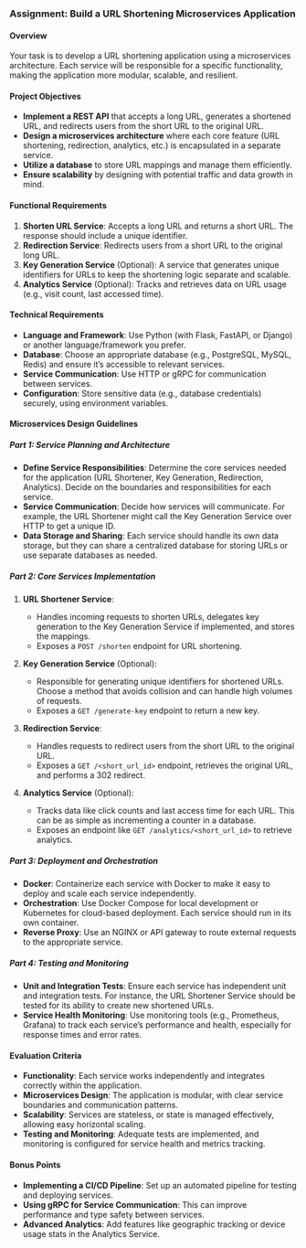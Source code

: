 ### Assignment: Build a URL Shortening Microservices Application

#### Overview
Your task is to develop a URL shortening application using a microservices architecture. Each service will be responsible for a specific functionality, making the application more modular, scalable, and resilient.

#### Project Objectives
- **Implement a REST API** that accepts a long URL, generates a shortened URL, and redirects users from the short URL to the original URL.
- **Design a microservices architecture** where each core feature (URL shortening, redirection, analytics, etc.) is encapsulated in a separate service.
- **Utilize a database** to store URL mappings and manage them efficiently.
- **Ensure scalability** by designing with potential traffic and data growth in mind.

#### Functional Requirements
1. **Shorten URL Service**: Accepts a long URL and returns a short URL. The response should include a unique identifier.
2. **Redirection Service**: Redirects users from a short URL to the original long URL.
3. **Key Generation Service** (Optional): A service that generates unique identifiers for URLs to keep the shortening logic separate and scalable.
4. **Analytics Service** (Optional): Tracks and retrieves data on URL usage (e.g., visit count, last accessed time).

#### Technical Requirements
- **Language and Framework**: Use Python (with Flask, FastAPI, or Django) or another language/framework you prefer.
- **Database**: Choose an appropriate database (e.g., PostgreSQL, MySQL, Redis) and ensure it’s accessible to relevant services.
- **Service Communication**: Use HTTP or gRPC for communication between services.
- **Configuration**: Store sensitive data (e.g., database credentials) securely, using environment variables.

#### Microservices Design Guidelines

##### Part 1: Service Planning and Architecture
- **Define Service Responsibilities**: Determine the core services needed for the application (URL Shortener, Key Generation, Redirection, Analytics). Decide on the boundaries and responsibilities for each service.
- **Service Communication**: Decide how services will communicate. For example, the URL Shortener might call the Key Generation Service over HTTP to get a unique ID.
- **Data Storage and Sharing**: Each service should handle its own data storage, but they can share a centralized database for storing URLs or use separate databases as needed.

##### Part 2: Core Services Implementation
1. **URL Shortener Service**:
   - Handles incoming requests to shorten URLs, delegates key generation to the Key Generation Service if implemented, and stores the mappings.
   - Exposes a `POST /shorten` endpoint for URL shortening.
   
2. **Key Generation Service** (Optional):
   - Responsible for generating unique identifiers for shortened URLs. Choose a method that avoids collision and can handle high volumes of requests.
   - Exposes a `GET /generate-key` endpoint to return a new key.

3. **Redirection Service**:
   - Handles requests to redirect users from the short URL to the original URL.
   - Exposes a `GET /<short_url_id>` endpoint, retrieves the original URL, and performs a 302 redirect.
   
4. **Analytics Service** (Optional):
   - Tracks data like click counts and last access time for each URL. This can be as simple as incrementing a counter in a database.
   - Exposes an endpoint like `GET /analytics/<short_url_id>` to retrieve analytics.

##### Part 3: Deployment and Orchestration
- **Docker**: Containerize each service with Docker to make it easy to deploy and scale each service independently.
- **Orchestration**: Use Docker Compose for local development or Kubernetes for cloud-based deployment. Each service should run in its own container.
- **Reverse Proxy**: Use an NGINX or API gateway to route external requests to the appropriate service.

##### Part 4: Testing and Monitoring
- **Unit and Integration Tests**: Ensure each service has independent unit and integration tests. For instance, the URL Shortener Service should be tested for its ability to create new shortened URLs.
- **Service Health Monitoring**: Use monitoring tools (e.g., Prometheus, Grafana) to track each service’s performance and health, especially for response times and error rates.

#### Evaluation Criteria
- **Functionality**: Each service works independently and integrates correctly within the application.
- **Microservices Design**: The application is modular, with clear service boundaries and communication patterns.
- **Scalability**: Services are stateless, or state is managed effectively, allowing easy horizontal scaling.
- **Testing and Monitoring**: Adequate tests are implemented, and monitoring is configured for service health and metrics tracking.

#### Bonus Points
- **Implementing a CI/CD Pipeline**: Set up an automated pipeline for testing and deploying services.
- **Using gRPC for Service Communication**: This can improve performance and type safety between services.
- **Advanced Analytics**: Add features like geographic tracking or device usage stats in the Analytics Service.


